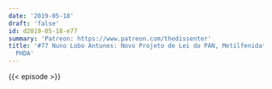 ```yaml
---
date: '2019-05-18'
draft: 'false'
id: d2019-05-18-e77
summary: 'Patreon: https://www.patreon.com/thedissenter'
title: '#77 Nuno Lobo Antunes: Novo Projeto de Lei do PAN, Metilfenidato e Atomoxetina,
  PHDA'
---
```

{{< episode >}}
